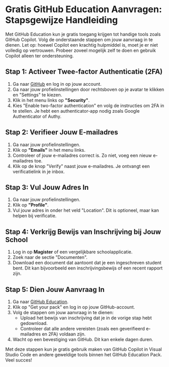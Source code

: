 # Gratis GitHub Education Aanvragen: Stapsgewijze Handleiding

Met GitHub Education kun je gratis toegang krijgen tot handige tools zoals GitHub Copilot. Volg de onderstaande stappen om jouw aanvraag in te dienen. Let op: hoewel Copilot een krachtig hulpmiddel is, moet je er niet volledig op vertrouwen. Probeer zoveel mogelijk zelf te doen en gebruik Copilot alleen ter ondersteuning.

## Stap 1: Activeer Twee-factor Authenticatie (2FA)
1. Ga naar [GitHub](https://github.com) en log in op jouw account.
2. Ga naar jouw profielinstellingen door rechtsboven op je avatar te klikken en "Settings" te kiezen.
3. Klik in het menu links op **"Security"**.
4. Kies "Enable two-factor authentication" en volg de instructies om 2FA in te stellen. Je hebt een authenticator-app nodig zoals Google Authenticator of Authy.

## Stap 2: Verifieer Jouw E-mailadres
1. Ga naar jouw profielinstellingen.
2. Klik op **"Emails"** in het menu links.
3. Controleer of jouw e-mailadres correct is. Zo niet, voeg een nieuw e-mailadres toe.
4. Klik op de knop "Verify" naast jouw e-mailadres. Je ontvangt een verificatielink in je inbox.

## Stap 3: Vul Jouw Adres In
1. Ga naar jouw profielinstellingen.
2. Klik op **"Profile"**.
3. Vul jouw adres in onder het veld "Location". Dit is optioneel, maar kan helpen bij verificatie.

## Stap 4: Verkrijg Bewijs van Inschrijving bij Jouw School
1. Log in op **Magister** of een vergelijkbare schoolapplicatie.
2. Zoek naar de sectie "Documenten".
3. Download een document dat aantoont dat je een ingeschreven student bent. Dit kan bijvoorbeeld een inschrijvingsbewijs of een recent rapport zijn.

## Stap 5: Dien Jouw Aanvraag In
1. Ga naar [GitHub Education](https://education.github.com/pack).
2. Klik op "Get your pack" en log in op jouw GitHub-account.
3. Volg de stappen om jouw aanvraag in te dienen:
    - Upload het bewijs van inschrijving dat je in de vorige stap hebt gedownload.
    - Controleer dat alle andere vereisten (zoals een geverifieerd e-mailadres en 2FA) voldaan zijn.
4. Wacht op een bevestiging van GitHub. Dit kan enkele dagen duren.

Met deze stappen kun je gratis gebruik maken van GitHub Copilot in Visual Studio Code en andere geweldige tools binnen het GitHub Education Pack. Veel succes!

